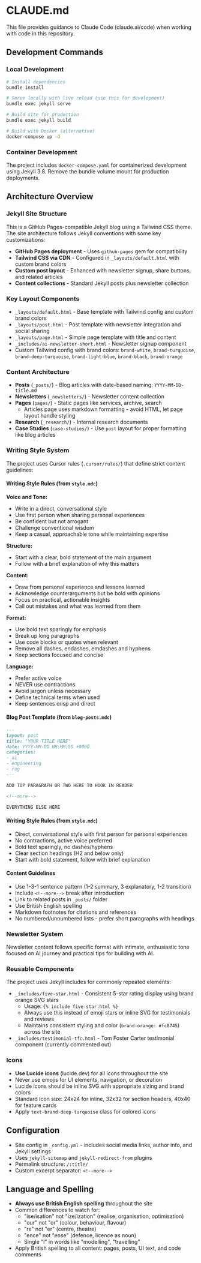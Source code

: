 # CLAUDE.md

This file provides guidance to Claude Code (claude.ai/code) when working with code in this repository.

## Development Commands

### Local Development
```bash
# Install dependencies
bundle install

# Serve locally with live reload (use this for development)
bundle exec jekyll serve

# Build site for production
bundle exec jekyll build

# Build with Docker (alternative)
docker-compose up -d
```

### Container Development
The project includes `docker-compose.yaml` for containerized development using Jekyll 3.8. Remove the bundle volume mount for production deployments.

## Architecture Overview

### Jekyll Site Structure
This is a GitHub Pages-compatible Jekyll blog using a Tailwind CSS theme. The site architecture follows Jekyll conventions with some key customizations:

- **GitHub Pages deployment** - Uses `github-pages` gem for compatibility
- **Tailwind CSS via CDN** - Configured in `_layouts/default.html` with custom brand colors
- **Custom post layout** - Enhanced with newsletter signup, share buttons, and related articles
- **Content collections** - Standard Jekyll posts plus newsletter collection

### Key Layout Components
- `_layouts/default.html` - Base template with Tailwind config and custom brand colors
- `_layouts/post.html` - Post template with newsletter integration and social sharing
- `_layouts/page.html` - Simple page template with title and content
- `_includes/ai-newsletter-short.html` - Newsletter signup component
- Custom Tailwind config with brand colors: `brand-white`, `brand-turquoise`, `brand-deep-turquoise`, `brand-light-blue`, `brand-black`, `brand-orange`

### Content Architecture
- **Posts** (`_posts/`) - Blog articles with date-based naming: `YYYY-MM-DD-title.md`
- **Newsletters** (`_newsletters/`) - Newsletter content collection
- **Pages** (`pages/`) - Static pages like services, archive, search
  - Articles page uses markdown formatting - avoid HTML, let page layout handle styling
- **Research** (`_research/`) - Internal research documents
- **Case Studies** (`case-studies/`) - Use `post` layout for proper formatting like blog articles

### Writing Style System
The project uses Cursor rules (`.cursor/rules/`) that define strict content guidelines:

#### Writing Style Rules (from `style.mdc`)
**Voice and Tone:**
- Write in a direct, conversational style
- Use first person when sharing personal experiences
- Be confident but not arrogant
- Challenge conventional wisdom
- Keep a casual, approachable tone while maintaining expertise

**Structure:**
- Start with a clear, bold statement of the main argument
- Follow with a brief explanation of why this matters

**Content:**
- Draw from personal experience and lessons learned
- Acknowledge counterarguments but be bold with opinions
- Focus on practical, actionable insights
- Call out mistakes and what was learned from them

**Format:**
- Use bold text sparingly for emphasis
- Break up long paragraphs
- Use code blocks or quotes when relevant
- Remove all dashes, endashes, emdashes and hyphens
- Keep sections focused and concise

**Language:**
- Prefer active voice
- NEVER use contractions
- Avoid jargon unless necessary
- Define technical terms when used
- Keep sentences crisp and direct

#### Blog Post Template (from `blog-posts.mdc`)
```markdown
---
layout: post
title: "YOUR TITLE HERE"
date: YYYY-MM-DD HH:MM:SS +0000
categories:
- ai
- engineering
- rag
---

ADD TOP PARAGRAPH OR TWO HERE TO HOOK IN READER

<!--more-->

EVERYTHING ELSE HERE
```

#### Writing Style Rules (from `style.mdc`)
- Direct, conversational style with first person for personal experiences
- No contractions, active voice preferred
- Bold text sparingly, no dashes/hyphens
- Clear section headings (H2 and below only)
- Start with bold statement, follow with brief explanation

#### Content Guidelines
- Use 1-3-1 sentence pattern (1-2 summary, 3 explanatory, 1-2 transition)
- Include `<!--more-->` break after introduction
- Link to related posts in `_posts/` folder
- Use British English spelling
- Markdown footnotes for citations and references
- No numbered/unnumbered lists - prefer short paragraphs with headings

### Newsletter System
Newsletter content follows specific format with intimate, enthusiastic tone focused on AI journey and practical tips for building with AI.

### Reusable Components
The project uses Jekyll includes for commonly repeated elements:

- `_includes/five-star.html` - Consistent 5-star rating display using brand orange SVG stars
  - Usage: `{% include five-star.html %}` 
  - Always use this instead of emoji stars or inline SVG for testimonials and reviews
  - Maintains consistent styling and color (`brand-orange: #fc8745`) across the site
- `_includes/testimonial-tfc.html` - Tom Foster Carter testimonial component (currently commented out)

### Icons
- **Use Lucide icons** (lucide.dev) for all icons throughout the site
- Never use emojis for UI elements, navigation, or decoration
- Lucide icons should be inline SVG with appropriate sizing and brand colors
- Standard icon size: 24x24 for inline, 32x32 for section headers, 40x40 for feature cards
- Apply `text-brand-deep-turquoise` class for colored icons

## Configuration
- Site config in `_config.yml` - includes social media links, author info, and Jekyll settings
- Uses `jekyll-sitemap` and `jekyll-redirect-from` plugins
- Permalink structure: `/:title/`
- Custom excerpt separator: `<!--more-->`

## Language and Spelling
- **Always use British English spelling** throughout the site
- Common differences to watch for:
  - "ise/isation" not "ize/ization" (realise, organisation, optimisation)
  - "our" not "or" (colour, behaviour, flavour)
  - "re" not "er" (centre, theatre)
  - "ence" not "ense" (defence, licence as noun)
  - Single "l" in words like "modelling", "travelling"
- Apply British spelling to all content: pages, posts, UI text, and code comments